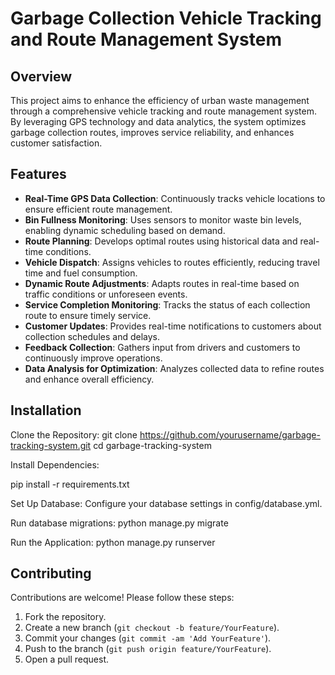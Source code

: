 # Garbage Collection Vehicle Tracking and Route Management System

## Overview

This project aims to enhance the efficiency of urban waste management through a comprehensive vehicle tracking and route management system. By leveraging GPS technology and data analytics, the system optimizes garbage collection routes, improves service reliability, and enhances customer satisfaction.

## Features

- **Real-Time GPS Data Collection**: Continuously tracks vehicle locations to ensure efficient route management.
- **Bin Fullness Monitoring**: Uses sensors to monitor waste bin levels, enabling dynamic scheduling based on demand.
- **Route Planning**: Develops optimal routes using historical data and real-time conditions.
- **Vehicle Dispatch**: Assigns vehicles to routes efficiently, reducing travel time and fuel consumption.
- **Dynamic Route Adjustments**: Adapts routes in real-time based on traffic conditions or unforeseen events.
- **Service Completion Monitoring**: Tracks the status of each collection route to ensure timely service.
- **Customer Updates**: Provides real-time notifications to customers about collection schedules and delays.
- **Feedback Collection**: Gathers input from drivers and customers to continuously improve operations.
- **Data Analysis for Optimization**: Analyzes collected data to refine routes and enhance overall efficiency.

## Installation
Clone the Repository:
git clone https://github.com/yourusername/garbage-tracking-system.git
cd garbage-tracking-system

Install Dependencies:

pip install -r requirements.txt

Set Up Database:
Configure your database settings in config/database.yml.

Run database migrations:
python manage.py migrate

Run the Application:
python manage.py runserver

## Contributing

Contributions are welcome! Please follow these steps:

1. Fork the repository.
2. Create a new branch (`git checkout -b feature/YourFeature`).
3. Commit your changes (`git commit -am 'Add YourFeature'`).
4. Push to the branch (`git push origin feature/YourFeature`).
5. Open a pull request.
